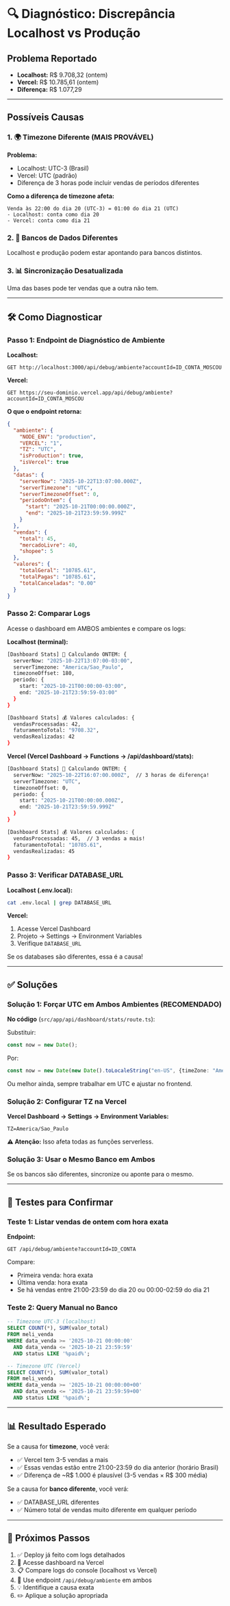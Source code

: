 # 🔍 Diagnóstico: Discrepância Localhost vs Produção

## Problema Reportado
- **Localhost:** R$ 9.708,32 (ontem)
- **Vercel:** R$ 10.785,61 (ontem)
- **Diferença:** R$ 1.077,29

---

## Possíveis Causas

### 1. 🌍 Timezone Diferente (MAIS PROVÁVEL)

**Problema:**
- Localhost: UTC-3 (Brasil)
- Vercel: UTC (padrão)
- Diferença de 3 horas pode incluir vendas de períodos diferentes

**Como a diferença de timezone afeta:**
```
Venda às 22:00 do dia 20 (UTC-3) = 01:00 do dia 21 (UTC)
- Localhost: conta como dia 20
- Vercel: conta como dia 21
```

### 2. 💾 Bancos de Dados Diferentes

Localhost e produção podem estar apontando para bancos distintos.

### 3. 📊 Sincronização Desatualizada

Uma das bases pode ter vendas que a outra não tem.

---

## 🛠️ Como Diagnosticar

### Passo 1: Endpoint de Diagnóstico de Ambiente

**Localhost:**
```
GET http://localhost:3000/api/debug/ambiente?accountId=ID_CONTA_MOSCOU
```

**Vercel:**
```
GET https://seu-dominio.vercel.app/api/debug/ambiente?accountId=ID_CONTA_MOSCOU
```

**O que o endpoint retorna:**
```json
{
  "ambiente": {
    "NODE_ENV": "production",
    "VERCEL": "1",
    "TZ": "UTC",
    "isProduction": true,
    "isVercel": true
  },
  "datas": {
    "serverNow": "2025-10-22T13:07:00.000Z",
    "serverTimezone": "UTC",
    "serverTimezoneOffset": 0,
    "periodoOntem": {
      "start": "2025-10-21T00:00:00.000Z",
      "end": "2025-10-21T23:59:59.999Z"
    }
  },
  "vendas": {
    "total": 45,
    "mercadoLivre": 40,
    "shopee": 5
  },
  "valores": {
    "totalGeral": "10785.61",
    "totalPagas": "10785.61",
    "totalCanceladas": "0.00"
  }
}
```

### Passo 2: Comparar Logs

Acesse o dashboard em AMBOS ambientes e compare os logs:

**Localhost (terminal):**
```bash
[Dashboard Stats] 📅 Calculando ONTEM: {
  serverNow: "2025-10-22T13:07:00-03:00",
  serverTimezone: "America/Sao_Paulo",
  timezoneOffset: 180,
  periodo: {
    start: "2025-10-21T00:00:00-03:00",
    end: "2025-10-21T23:59:59-03:00"
  }
}

[Dashboard Stats] 💰 Valores calculados: {
  vendasProcessadas: 42,
  faturamentoTotal: "9708.32",
  vendasRealizadas: 42
}
```

**Vercel (Vercel Dashboard → Functions → /api/dashboard/stats):**
```bash
[Dashboard Stats] 📅 Calculando ONTEM: {
  serverNow: "2025-10-22T16:07:00.000Z",  // 3 horas de diferença!
  serverTimezone: "UTC",
  timezoneOffset: 0,
  periodo: {
    start: "2025-10-21T00:00:00.000Z",
    end: "2025-10-21T23:59:59.999Z"
  }
}

[Dashboard Stats] 💰 Valores calculados: {
  vendasProcessadas: 45,  // 3 vendas a mais!
  faturamentoTotal: "10785.61",
  vendasRealizadas: 45
}
```

### Passo 3: Verificar DATABASE_URL

**Localhost (.env.local):**
```bash
cat .env.local | grep DATABASE_URL
```

**Vercel:**
1. Acesse Vercel Dashboard
2. Projeto → Settings → Environment Variables
3. Verifique `DATABASE_URL`

Se os databases são diferentes, essa é a causa!

---

## ✅ Soluções

### Solução 1: Forçar UTC em Ambos Ambientes (RECOMENDADO)

**No código** (`src/app/api/dashboard/stats/route.ts`):

Substituir:
```typescript
const now = new Date();
```

Por:
```typescript
const now = new Date(new Date().toLocaleString("en-US", {timeZone: "America/Sao_Paulo"}));
```

Ou melhor ainda, sempre trabalhar em UTC e ajustar no frontend.

### Solução 2: Configurar TZ na Vercel

**Vercel Dashboard → Settings → Environment Variables:**
```
TZ=America/Sao_Paulo
```

**⚠️ Atenção:** Isso afeta todas as funções serverless.

### Solução 3: Usar o Mesmo Banco em Ambos

Se os bancos são diferentes, sincronize ou aponte para o mesmo.

---

## 🧪 Testes para Confirmar

### Teste 1: Listar vendas de ontem com hora exata

**Endpoint:**
```
GET /api/debug/ambiente?accountId=ID_CONTA
```

Compare:
- Primeira venda: hora exata
- Última venda: hora exata
- Se há vendas entre 21:00-23:59 do dia 20 ou 00:00-02:59 do dia 21

### Teste 2: Query Manual no Banco

```sql
-- Timezone UTC-3 (localhost)
SELECT COUNT(*), SUM(valor_total)
FROM meli_venda
WHERE data_venda >= '2025-10-21 00:00:00'
  AND data_venda <= '2025-10-21 23:59:59'
  AND status LIKE '%paid%';

-- Timezone UTC (Vercel)
SELECT COUNT(*), SUM(valor_total)
FROM meli_venda
WHERE data_venda >= '2025-10-21 00:00:00+00'
  AND data_venda <= '2025-10-21 23:59:59+00'
  AND status LIKE '%paid%';
```

---

## 📊 Resultado Esperado

Se a causa for **timezone**, você verá:
- ✅ Vercel tem 3-5 vendas a mais
- ✅ Essas vendas estão entre 21:00-23:59 do dia anterior (horário Brasil)
- ✅ Diferença de ~R$ 1.000 é plausível (3-5 vendas × R$ 300 média)

Se a causa for **banco diferente**, você verá:
- ✅ DATABASE_URL diferentes
- ✅ Número total de vendas muito diferente em qualquer período

---

## 🚀 Próximos Passos

1. ✅ Deploy já feito com logs detalhados
2. 🔄 Acesse dashboard na Vercel
3. 📋 Compare logs do console (localhost vs Vercel)
4. 🎯 Use endpoint `/api/debug/ambiente` em ambos
5. 💡 Identifique a causa exata
6. ✏️ Aplique a solução apropriada
